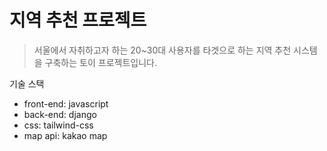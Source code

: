 # 지역 추천 프로젝트

> 서울에서 자취하고자 하는 20~30대 사용자를 타겟으로 하는 지역 추천 시스템을 구축하는 토이 프로젝트입니다.

기술 스택
- front-end: javascript
- back-end: django
- css: tailwind-css
- map api: kakao map